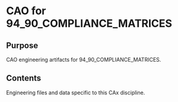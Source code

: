 # CAO for 94_90_COMPLIANCE_MATRICES

## Purpose
CAO engineering artifacts for 94_90_COMPLIANCE_MATRICES.

## Contents
Engineering files and data specific to this CAx discipline.
